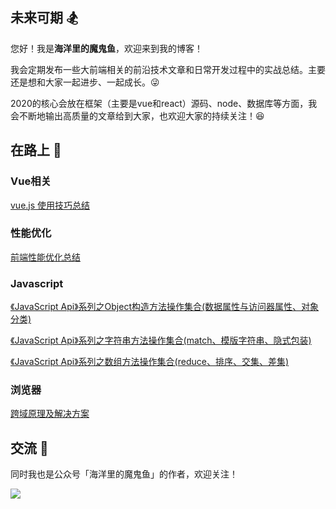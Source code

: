 ## 未来可期 🏂
您好！我是**海洋里的魔鬼鱼**，欢迎来到我的博客！

我会定期发布一些大前端相关的前沿技术文章和日常开发过程中的实战总结。主要还是想和大家一起进步、一起成长。:stuck_out_tongue_winking_eye:

2020的核心会放在框架（主要是vue和react）源码、node、数据库等方面，我会不断地输出高质量的文章给到大家，也欢迎大家的持续关注！:satisfied:

## 在路上 :bicyclist:

### Vue相关 

[vue.js 使用技巧总结](https://juejin.im/post/6850037271803428872)

### 性能优化

[前端性能优化总结](https://juejin.im/post/6844904195707895816)

### Javascript

[《JavaScript Api》系列之Object构造方法操作集合(数据属性与访问器属性、对象分类)](https://juejin.im/post/6844904185276661767)

[《JavaScript Api》系列之字符串方法操作集合(match、模版字符串、隐式包装)](https://juejin.im/post/6844904179505299463)

[《JavaScript Api》系列之数组方法操作集合(reduce、排序、交集、差集)](https://juejin.im/post/6844904173922697230)

### 浏览器

[跨域原理及解决方案](https://juejin.im/post/6854573209594003469)

## 交流 🍻
同时我也是公众号「海洋里的魔鬼鱼」的作者，欢迎关注！

![](https://imgkr2.cn-bj.ufileos.com/d2c35f12-0ec4-4fea-963e-6c5600f402b6.png?UCloudPublicKey=TOKEN_8d8b72be-579a-4e83-bfd0-5f6ce1546f13&Signature=D6ZFfDL7rsPZxWXPkHo6bMRPbEw%253D&Expires=1600959632)

